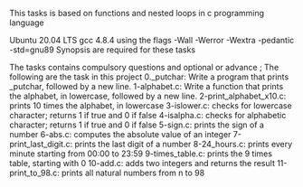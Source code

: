 This tasks is based on functions and nested loops in c programming language 



Ubuntu 20.04 LTS
gcc 4.8.4 using the flags -Wall -Werror -Wextra -pedantic -std=gnu89
Synopsis are required for these tasks



The tasks contains compulsory questions and optional or advance ; 
The following are the task in this project 
0._putchar:  Write a program that prints _putchar, followed by a new line.
1-alphabet.c:    Write a function that prints the alphabet, in lowercase, followed by a new line.
2-print_alphabet_x10.c:       prints 10 times the alphabet, in lowercase
3-islower.c:    checks for lowercase character; returns 1 if true and 0 if false
4-isalpha.c:   checks for alphabetic character; returns 1 if true and 0 if false
5-sign.c:           prints the sign of a number
6-abs.c:           computes the absolute value of an integer
7-print_last_digit.c:      prints the last digit of a number
8-24_hours.c:        prints every minute starting from 00:00 to 23:59
9-times_table.c:           prints the 9 times table, starting with 0
10-add.c:         adds two integers and returns the result
11-print_to_98.c:      prints all natural numbers from n to 98

